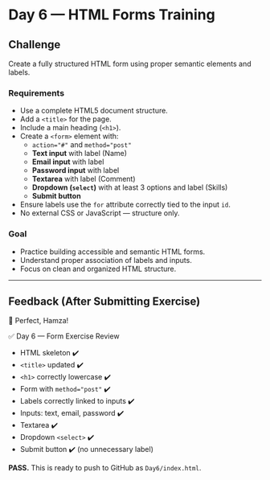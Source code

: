 # Day 6 — HTML Forms Training

## Challenge
Create a fully structured HTML form using proper semantic elements and labels.

### Requirements
- Use a complete HTML5 document structure.
- Add a `<title>` for the page.
- Include a main heading (`<h1>`).
- Create a `<form>` element with:
  - `action="#"` and `method="post"`
  - **Text input** with label (Name)
  - **Email input** with label
  - **Password input** with label
  - **Textarea** with label (Comment)
  - **Dropdown (`select`)** with at least 3 options and label (Skills)
  - **Submit button**  
- Ensure labels use the `for` attribute correctly tied to the input `id`.
- No external CSS or JavaScript — structure only.

### Goal
- Practice building accessible and semantic HTML forms.
- Understand proper association of labels and inputs.
- Focus on clean and organized HTML structure.

---

## Feedback (After Submitting Exercise)

💯 Perfect, Hamza!

✅ Day 6 — Form Exercise Review

- HTML skeleton ✔️  
- `<title>` updated ✔️  
- `<h1>` correctly lowercase ✔️  
- Form with `method="post"` ✔️  
- Labels correctly linked to inputs ✔️  
- Inputs: text, email, password ✔️  
- Textarea ✔️  
- Dropdown `<select>` ✔️  
- Submit button ✔️ (no unnecessary label)  

**PASS.** This is ready to push to GitHub as `Day6/index.html`.

